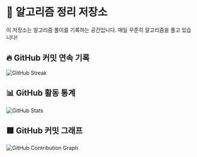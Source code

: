 # 📌 알고리즘 정리 저장소  
이 저장소는 알고리즘 풀이를 기록하는 공간입니다. 매일 꾸준히 알고리즘을 풀고 있습니다!  

## 🔥 GitHub 커밋 연속 기록
![GitHub Streak](https://streak-stats.demolab.com/?user=SYM77777&theme=dark&cache=none)

## 📊 GitHub 활동 통계  
![GitHub Stats](https://github-readme-stats.vercel.app/api?username=SYM77777&show_icons=true&theme=dark)

## 🟩 GitHub 커밋 그래프
![GitHub Contribution Graph](https://ghchart.rshah.org/SYM77777)